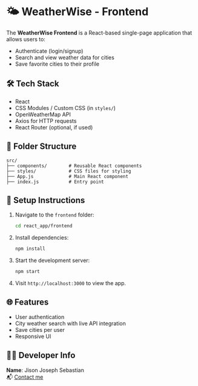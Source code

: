# 🌤️ WeatherWise - Frontend

The **WeatherWise Frontend** is a React-based single-page application that allows users to:
- Authenticate (login/signup)
- Search and view weather data for cities
- Save favorite cities to their profile

## 🛠️ Tech Stack
- React
- CSS Modules / Custom CSS (in `styles/`)
- OpenWeatherMap API
- Axios for HTTP requests
- React Router (optional, if used)

## 📁 Folder Structure
```
src/
├── components/        # Reusable React components
├── styles/            # CSS files for styling
├── App.js             # Main React component
├── index.js           # Entry point
```

## 🔧 Setup Instructions
1. Navigate to the `frontend` folder:
   ```bash
   cd react_app/frontend
   ```

2. Install dependencies:
   ```bash
   npm install
   ```

3. Start the development server:
   ```bash
   npm start
   ```

4. Visit `http://localhost:3000` to view the app.

## 🌐 Features
- User authentication
- City weather search with live API integration
- Save cities per user
- Responsive UI

## 👨‍💻 Developer Info
**Name**: Jison Joseph Sebastian  
📬 [Contact me](https://myporfolio-1o1h.onrender.com/contact)